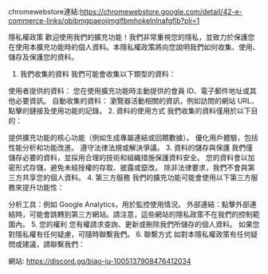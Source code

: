 chromewebstore連結:https://chromewebstore.google.com/detail/42-e-commerce-links/obibmgpaeoijmglfbmhokelnlnafgflb?pli=1

隱私權政策
歡迎使用我們的擴充功能！我們非常重視您的隱私，並致力於保護您在使用本擴充功能時的個人資料。本隱私權政策將向您說明我們如何收集、使用、儲存及保護您的資料。

1. 我們收集的資料
我們可能會收集以下類型的資料：

使用者提供的資料：
您在使用擴充功能時主動提供的會員 ID、電子郵件地址或其他必要資訊。
自動收集的資料：
瀏覽器活動相關的資訊，例如訪問的網站 URL、點擊的鏈接及使用功能的記錄。
2. 資料的使用方式
我們收集的資料僅用於以下目的：

提供擴充功能的核心功能（例如生成專屬連結或回饋數據）。
優化用戶體驗，包括性能分析和功能改進。
遵守法律法規或解決爭議。
3. 資料的儲存與保護
我們僅儲存必要的資料，並採用合理的技術和組織措施保護資料安全。
您的資料會以加密形式存儲，避免未經授權的存取、披露或竄改。
除非法律要求，我們不會與第三方共享您的個人資料。
4. 第三方服務
我們的擴充功能可能會使用以下第三方服務來提升功能性：

分析工具：例如 Google Analytics，用於監控使用情況。
外部連結：點擊外部連結時，可能會跳轉到第三方網站。請注意，這些網站的隱私政策不在我們的控制範圍內。
5. 您的權利
您有權請求查詢、更新或刪除我們所儲存的個人資料。
如果您對隱私權有任何疑慮，可隨時聯繫我們。
6. 聯繫方式
如對本隱私權政策有任何疑問或建議，請聯繫我們：

網站: https://discord.gg/biao-ju-1005137908476412034

